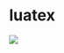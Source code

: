 # luatex

[![](https://images.microbadger.com/badges/image/oberbichler/luatex.svg)](https://microbadger.com/images/oberbichler/luatex)
